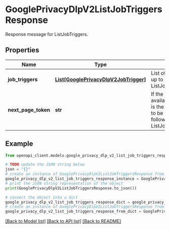 # GooglePrivacyDlpV2ListJobTriggersResponse

Response message for ListJobTriggers.

## Properties

Name | Type | Description | Notes
------------ | ------------- | ------------- | -------------
**job_triggers** | [**List[GooglePrivacyDlpV2JobTrigger]**](GooglePrivacyDlpV2JobTrigger.md) | List of triggeredJobs, up to page_size in ListJobTriggersRequest. | [optional] 
**next_page_token** | **str** | If the next page is available then this value is the next page token to be used in the following ListJobTriggers request. | [optional] 

## Example

```python
from openapi_client.models.google_privacy_dlp_v2_list_job_triggers_response import GooglePrivacyDlpV2ListJobTriggersResponse

# TODO update the JSON string below
json = "{}"
# create an instance of GooglePrivacyDlpV2ListJobTriggersResponse from a JSON string
google_privacy_dlp_v2_list_job_triggers_response_instance = GooglePrivacyDlpV2ListJobTriggersResponse.from_json(json)
# print the JSON string representation of the object
print(GooglePrivacyDlpV2ListJobTriggersResponse.to_json())

# convert the object into a dict
google_privacy_dlp_v2_list_job_triggers_response_dict = google_privacy_dlp_v2_list_job_triggers_response_instance.to_dict()
# create an instance of GooglePrivacyDlpV2ListJobTriggersResponse from a dict
google_privacy_dlp_v2_list_job_triggers_response_from_dict = GooglePrivacyDlpV2ListJobTriggersResponse.from_dict(google_privacy_dlp_v2_list_job_triggers_response_dict)
```
[[Back to Model list]](../README.md#documentation-for-models) [[Back to API list]](../README.md#documentation-for-api-endpoints) [[Back to README]](../README.md)


